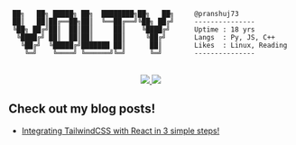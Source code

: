 ```
 ██╗   ██╗ █████╗ ██╗  ████████╗██╗   ██╗     @pranshuj73
 ██║   ██║██╔══██╗██║  ╚══██╔══╝╚██╗ ██╔╝     ---------------
 ╚██╗ ██╔╝██║  ██║██║     ██║    ╚████╔╝      Uptime : 18 yrs
  ╚████╔╝ ██║  ██║██║     ██║     ╚██╔╝       Langs  : Py, JS, C++
   ╚██╔╝  ╚█████╔╝███████ ██║      ██║        Likes  : Linux, Reading
    ╚═╝    ╚════╝ ╚══════╝╚═╝      ╚═╝        ---------------
```
<!-- SOCIALS -->

<br />
<div align="center">
 <a href="https://twitter.com/pranshuj73" target="_blank" rel="noopener noreferrer">
  <img src="https://img.shields.io/badge/Twitter-@pranshuj73-blue?color=efefef&style=for-the-badge&logo=twitter" />
 </a>
 <a href="https://www.linkedin.com/in/pranshu-jha-7ba383183/" target="_blank" rel="noopener noreferrer">
  <img src="https://img.shields.io/badge/LinkedIn-Pranshu Jha-blue?color=efefef&style=for-the-badge&logo=linkedin" />
 </a>
</div>

## Check out my blog posts!
<!-- BLOG-POST-LIST:START -->
- [Integrating TailwindCSS with React in 3 simple steps!](https://voltycodes.hashnode.dev/integrating-tailwindcss-with-react-in-3-simple-steps-1)
<!-- BLOG-POST-LIST:END -->
